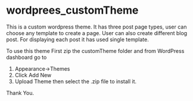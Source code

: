 # wordprees_customTheme

This is a custom wordpress theme. It has three post page types, user can choose any template to create a page. User can also create different blog post. For displaying each post it has used single template. 

To use this theme First zip the customTheme folder and from WordPress dashboard go to 
1. Appearance->Themes
2. Click Add New 
3. Upload Theme then select the .zip file to install it.

Thank You.
